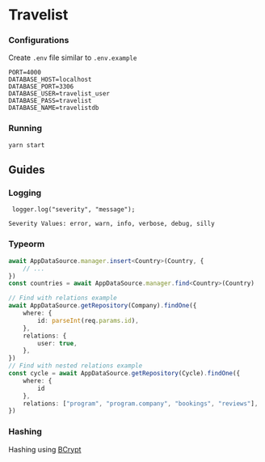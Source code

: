 # Travelist

### Configurations

Create `.env` file similar to `.env.example`

```dotenv
PORT=4000
DATABASE_HOST=localhost
DATABASE_PORT=3306
DATABASE_USER=travelist_user
DATABASE_PASS=travelist
DATABASE_NAME=travelistdb
```

### Running

`yarn start`

## Guides

### Logging

` logger.log("severity", "message");`

```
Severity Values: error, warn, info, verbose, debug, silly
```

### Typeorm

```typescript
await AppDataSource.manager.insert<Country>(Country, {
	// ...
})
const countries = await AppDataSource.manager.find<Country>(Country)

// Find with relations example
await AppDataSource.getRepository(Company).findOne({
	where: {
		id: parseInt(req.params.id),
	},
	relations: {
		user: true,
	},
})
// Find with nested relations example
const cycle = await AppDataSource.getRepository(Cycle).findOne({
	where: {
		id
	},
	relations: ["program", "program.company", "bookings", "reviews"],
})

```

### Hashing

Hashing using [BCrypt](https://github.com/kelektiv/node.bcrypt.js)
